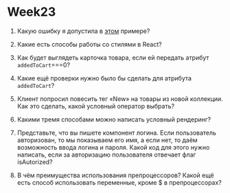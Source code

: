 # Week23
1. Какую ошибку я допустила в [этом](https://www.notion.so/23-CSS-React-d4b0b61bb697459aacb1681ba2764440?pvs=21) примере?  

2. Какие есть способы работы со стилями в React?

3. Как будет выглядеть карточка товара, если ей передать атрибут `addedToCart`===0?

4. Какие ещё проверки нужно было бы сделать для атрибута `addedToCart`?

5. Клиент попросил повесить тег «New» на товары из новой коллекции. Как это сделать, какой условный оператор выбрать?

6. Какими тремя способами можно написать условный рендеринг? 

7. Представьте, что вы пишете компонент логина. Если пользователь авторизован, то мы показываем его имя, а если нет, то даём возможность ввода логина и пароля. Какой код для этого нужно написать, если за авторизацию пользователя отвечает флаг isAutorized?

8. В чём преимущества использования препроцессоров? Какой ещё есть способ использовать переменные, кроме $ в препроцессорах?